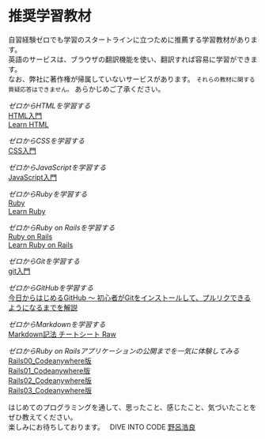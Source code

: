 # 推奨学習教材

自習経験ゼロでも学習のスタートラインに立つために推薦する学習教材があります。  
英語のサービスは、ブラウザの翻訳機能を使い、翻訳すれば容易に学習ができます。  
なお、弊社に著作権が帰属していないサービスがあります。 `それらの教材に関する質疑応答はできません。` あらかじめご了承ください。  
  
*ゼロからHTMLを学習する*  
[HTML入門](https://dotinstall.com/lessons/basic_html_v3)  
[Learn HTML](https://www.codecademy.com/learn/learn-html)  
  
*ゼロからCSSを学習する*  
[CSS入門](https://dotinstall.com/lessons/basic_css_v3)  
  
*ゼロからJavaScriptを学習する*  
[JavaScript入門](https://dotinstall.com/lessons/basic_javascript_v2)  
  
*ゼロからRubyを学習する*  
[Ruby](https://prog-8.com/languages/ruby)  
[Learn Ruby](https://www.codecademy.com/learn/ruby)  
  
*ゼロからRuby on Railsを学習する*  
[Ruby on Rails](https://prog-8.com/languages/rails5)  
[Learn Ruby on Rails](https://www.codecademy.com/learn/learn-rails)  
  
*ゼロからGitを学習する*  
[git入門](https://dotinstall.com/lessons/basic_git)  
  
*ゼロからGitHubを学習する*  
[今日からはじめるGitHub 〜 初心者がGitをインストールして、プルリクできるようになるまでを解説](https://employment.en-japan.com/engineerhub/entry/2017/01/31/110000)  
  
*ゼロからMarkdownを学習する*  
[Markdown記法 チートシート
Raw](https://gist.github.com/mignonstyle/083c9e1651d7734f84c99b8cf49d57fa)  
  
*ゼロからRuby on Railsアプリケーションの公開までを一気に体験してみる*  
[Rails00_Codeanywhere版](https://diver.diveintocode.jp/seminar_documents/rails00_codeanywhere)  
[Rails01_Codeanywhere版](https://diver.diveintocode.jp/seminar_documents/rails01_codeanywhere)  
[Rails02_Codeanywhere版](https://diver.diveintocode.jp/seminar_documents/rails02_codeanywhere)  
[Rails03_Codeanywhere版](https://diver.diveintocode.jp/seminar_documents/rails03_codeanywhere)  
  
はじめてのプログラミングを通して、思ったこと、感じたこと、気づいたことをぜひ教えてください。  
楽しみにお待ちしております。
  
DIVE INTO CODE [野呂浩良](https://www.facebook.com/norotime)
